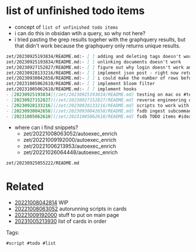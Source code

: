 # list of unfinished todo items

- concept of `list of unfinished todo items`
- i can do this in obsidan wtih a query, so why not here?
- i tried pasting the grep results togeher with the graphquery results, but that didn't work because the graphquery only returns unique results.

```markdown
zet/20230925193834/README.md:- [ ] adding and deleting tags doesn't work
zet/20230925193834/README.md:- [ ] unlinking documents doesn't work
zet/20230927152827/README.md:- [ ] figure out why login doesn't work and return a token
zet/20230928133216/README.md:- [ ] implement json post - right now returns broken code and only works for url encoded
zet/20230930042658/README.md:- [ ] i could make the number of rows before compressing configurable. i might be able to speed up ingesting data if there is less compressing happening.
zet/20231005062610/README.md:- [ ] implement bloom filter
zet/20231005062610/README.md:- [ ] implement hooks
- [20230925193834](/zet/20230925193834/README.md) testing on mac os #test #dotfiles
- [20230927152827](/zet/20230927152827/README.md) reverse engineering obsidian to create an obsidian sync cli tool #program #command #reveng #util
- [20230928133216](/zet/20230928133216/README.md) scripts to work with burpsuite saved requests and automatically generate python code #script #hacking #http
- [20230930042658](/zet/20230930042658/README.md) fsdb ingest subcommand notes #idea
- [20231005062610](/zet/20231005062610/README.md) fsdb TODO items #idea #todo #list
```

- where can i find snippets?
  - zet/20221008063052/autoexec_enrich
  - zet/20221009192000/autoexec_enrich
  - zet/20221006213953/autoexec_enrich
  - zet/20221026064448/autoexec_enrich


` zet/20230925055222/README.md `

# Related

- [20221008042814](/zet/20221008042814/README.md) WIP
- [20221008063052](/zet/20221008063052/README.md) autorunning scripts in cards
- [20221009192000](/zet/20221009192000/README.md) stuff to put on main page
- [20231005213930](/zet/20231005213930/README.md) list of cards in order

Tags:

    #script #todo #list
